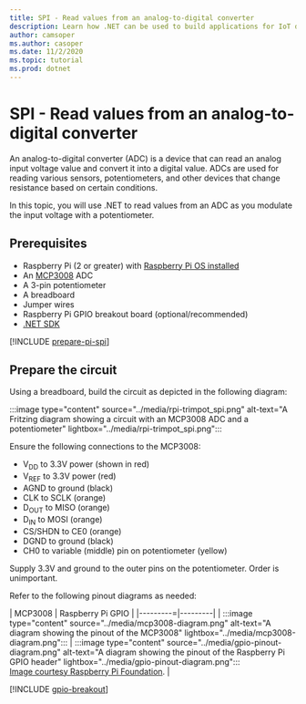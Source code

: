 ```yaml
---
title: SPI - Read values from an analog-to-digital converter
description: Learn how .NET can be used to build applications for IoT devices and scenarios.
author: camsoper
ms.author: casoper
ms.date: 11/2/2020
ms.topic: tutorial
ms.prod: dotnet
---
```


# SPI - Read values from an analog-to-digital converter

An analog-to-digital converter (ADC) is a device that can read an analog input voltage value and convert it into a digital value. ADCs are used for reading various sensors, potentiometers, and other devices that change resistance based on certain conditions.

In this topic, you will use .NET to read values from an ADC as you modulate the input voltage with a potentiometer.

## Prerequisites

- Raspberry Pi (2 or greater) with [Raspberry Pi OS installed](https://www.raspberrypi.org/documentation/installation/installing-images/README.md)
- An [MCP3008](https://www.microchip.com/wwwproducts/en/MCP3008) ADC
- A 3-pin potentiometer
- A breadboard
- Jumper wires
- Raspberry Pi GPIO breakout board (optional/recommended)
- [.NET SDK](https://dotnet.microsoft.com/download)

[!INCLUDE [prepare-pi-spi](../includes/prepare-pi-spi.md)]

## Prepare the circuit

Using a breadboard, build the circuit as depicted in the following diagram:

:::image type="content" source="../media/rpi-trimpot_spi.png" alt-text="A Fritzing diagram showing a circuit with an MCP3008 ADC and a potentiometer" lightbox="../media/rpi-trimpot_spi.png":::

Ensure the following connections to the MCP3008:

<!--markdownlint-disable MD033 -->
- V<sub>DD</sub> to 3.3V power (shown in red)
- V<sub>REF</sub> to 3.3V power (red)
- AGND to ground (black)
- CLK to SCLK (orange)
- D<sub>OUT</sub> to MISO (orange)
- D<sub>IN</sub> to MOSI (orange)
- CS/SHDN to CE0 (orange)
- DGND to ground (black)
- CH0 to variable (middle) pin on potentiometer (yellow)

Supply 3.3V and ground to the outer pins on the potentiometer. Order is unimportant.

Refer to the following pinout diagrams as needed:


| MCP3008  | Raspberry Pi GPIO |
|---------=|---------|
| :::image type="content" source="../media/mcp3008-diagram.png" alt-text="A diagram showing the pinout of the MCP3008" lightbox="../media/mcp3008-diagram.png"::: | :::image type="content" source="../media/gpio-pinout-diagram.png" alt-text="A diagram showing the pinout of the Raspberry Pi GPIO header" lightbox="../media/gpio-pinout-diagram.png":::<br />[Image courtesy Raspberry Pi Foundation](https://www.raspberrypi.org/documentation/usage/gpio/).
 |

[!INCLUDE [gpio-breakout](../includes/gpio-breakout.md)]

